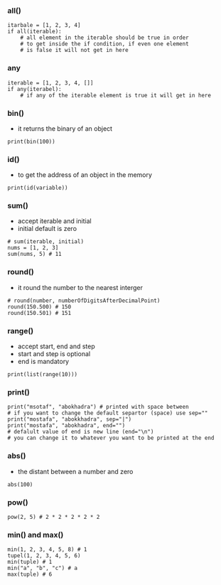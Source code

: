 ### all()
```
itarbale = [1, 2, 3, 4]
if all(iterable):
    # all element in the iterable should be true in order
    # to get inside the if condition, if even one element
    # is false it will not get in here
```
### any
```
iterable = [1, 2, 3, 4, []]
if any(iterabel):
    # if any of the iterable element is true it will get in here
```
### bin()
- it returns the binary of an object
```
print(bin(100))
```
### id()
- to get the address of an object in the memory
```
print(id(variable))
```
### sum()
- accept iterable and initial 
- initial default is zero
```
# sum(iterable, initial)
nums = [1, 2, 3]
sum(nums, 5) # 11
``` 
### round()
- it round the number to the nearest interger
```
# round(number, numberOfDigitsAfterDecimalPoint)
round(150.500) # 150
round(150.501) # 151
```
### range()
- accept start, end and step
- start and step is optional
- end is mandatory
```
print(list(range(10)))
```
### print()
```
print("msotaf", "abokhadra") # printed with space between
# if you want to change the default separtor (space) use sep=""
print("mostafa", "abokkhadra", sep="|")
print("mostafa", "abokhadra", end="")
# defalult value of end is new line (end="\n")
# you can change it to whatever you want to be printed at the end
```
### abs()
- the distant between a number and zero
```
abs(100)
```
### pow()
```
pow(2, 5) # 2 * 2 * 2 * 2 * 2
```
### min() and max()
```
min(1, 2, 3, 4, 5, 8) # 1
tupel(1, 2, 3, 4, 5, 6)
min(tuple) # 1
min("a", "b", "c") # a
max(tuple) # 6
```
